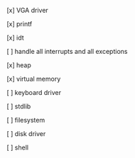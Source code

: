 
[x] VGA driver

[x] printf

[x] idt

[ ] handle all interrupts and all exceptions

[x] heap

[x] virtual memory

[ ] keyboard driver

[ ] stdlib

[ ] filesystem

[ ] disk driver

[ ] shell
